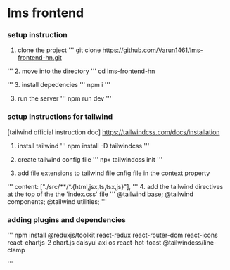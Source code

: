 # lms frontend

### setup instruction

1. clone the project
'''
git clone https://github.com/Varun1461/lms-frontend-hn.git

'''
2. move into the directory
'''
cd lms-frontend-hn

'''
3. install depedencies
'''
npm i
'''

3. run the server
'''
npm run dev
'''



### setup instructions for tailwind

[tailwind official instruction doc] https://tailwindcss.com/docs/installation

1. instsll tailwind
'''
npm install -D tailwindcss
'''

2. create tailwind config file
'''
npx tailwindcss init
'''

3. add file extensions to tailwind file cnfig file in the context property

'''
  content: ["./src/**/*.{html,jsx,ts,tsx,js}"],
'''
4. add the tailwind directives at the top of the  the 'index.css' file
'''
@tailwind base;
@tailwind components;
@tailwind utilities;
'''

### adding plugins and dependencies

'''
npm install @reduxjs/toolkit react-redux react-router-dom react-icons react-chartjs-2 chart.js daisyui axi os react-hot-toast @tailwindcss/line-clamp

'''